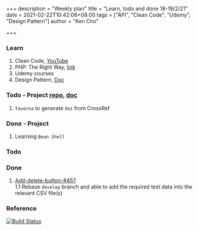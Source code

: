 +++
description = "Weekly plan"
title = "Learn, todo and done 18-19/2/21"
date = 2021-02-22T10:42:06+08:00
tags = ["API", "Clean Code", "Udemy", "Design Pattern"]
author = "Ken Cho"

+++  
### Learn
1. Clean Code, [YouTube](https://www.youtube.com/watch?v=7EmboKQH8lM)
2. PHP: The Right Way, [link](https://phptherightway.com/)
3. Udemy courses
4. Design Pattern, [Doc](https://designpatternsphp.readthedocs.io/en/latest/README.html)

### Todo - Project [repo](https://github.com/kencho51/mint_doi), [doc](https://docs.google.com/document/d/1CopK9e9QclOd91WRN1LREEBefMDb5cWoHiElj3IfKLc/edit#)
1. `Taverna` to generate `doi` from CrossRef

### Done - Project
1. Learning `Bean Shell`

### Todo


### Done
1. [Add-delete-button-#457](https://github.com/gigascience/gigadb-website/pull/503)  
    1.1 Rebase `develop` branch and able to add the required test data into the relevant CSV file(s)  

### Reference


[![Build Status](https://travis-ci.com/kencho51/gigathing.svg?branch=master)](https://travis-ci.com/kencho51/gigathing)

